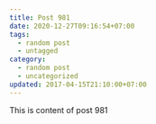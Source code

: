 ```yaml
---
title: Post 981
date: 2020-12-27T09:16:54+07:00
tags:
  - random post
  - untagged
category:
  - random post
  - uncategorized
updated: 2017-04-15T21:10:00+07:00
---
```

This is content of post 981
